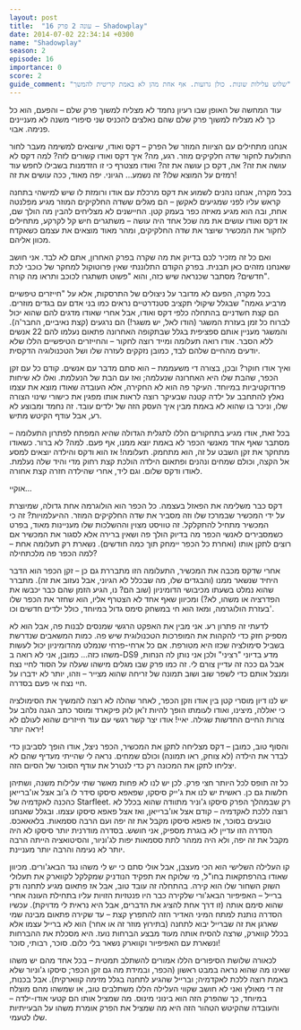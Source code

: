 ```yaml
---
layout: post
title:  "עונה 2 פרק 16 – Shadowplay"
date: 2014-07-02 22:34:14 +0300
name: "Shadowplay"
season: 2
episode: 16
importance: 0
score: 2
guide_comment: "שלוש עלילות שונות. כולן גרועות. אף אחת מהן לא באמת קריטית להמשך"
---
```

עוד המחשה של האופן שבו רעיון נחמד לא מצליח למשוך פרק שלם – והפעם, הוא כל כך לא מצליח למשוך פרק שלם שהם נאלצים להכניס שני סיפורי משנה לא מעניינים פנימה. אבוי.

אנחנו מתחילים עם הציוות המוזר של הפרק – דקס ואודו, שיוצאים למשימה מעבר לחור התולעת לחקור שדה חלקיקים מוזר. רגע, מה? איך דקס ואודו קשורים לזה? למה דקס לא עושה את זה? אה, דקס כן עושה את זה? ואודו מצטרף כי זו הזדמנות בשבילו לחפש עוד רמזים על המוצא שלו? זה נשמע... הגיוני. יפה מאוד, ככה עושים את זה!

בכל מקרה, אנחנו נהנים לשמוע את דקס מרכלת עם אודו ורומזת לו שיש למישהי בתחנה קראש עליו לפני שמגיעים לאקשן – הם מגלים ששדה החלקיקים המוזר מגיע מפלנטה אחת, ובה הוא מגיע מאיזה כפר בעמק קטן. החיישנים לא מצליחים להבין מה הולך שם, אז דקס ואודו עושים את מה שכל אחד היה עושה – משתגרים חיש קל לקרקע, מתחילים לחקור את המכשיר שיוצר את שדה החלקיקים, ומהר מאוד מוצאים את עצמם כשאקדח מכוון אליהם.

ואם כל זה מזכיר לכם בדיוק את מה שקרה בפרק האחרון, אתם לא לבד. אני חושב שאנחנו מזהים כאן תבנית. בפרק הקודם התלוננתי שאין פרוטוקול למחקר של כוכבי לכת חדשים? מסתבר שכנראה שיש כזה, והוא "פשוט תשתגרו לכוכב ותראו מה קורה".

בכל מקרה, הפעם לא מדובר על ניצולים של התרסקות, אלא על "חייזרים טיפשיים מרביע גאמה" שבגלל שיקולי תקציב סטנדרטיים נראים כמו בני אדם עם בגדים מוזרים. הם קצת חשדניים בהתחלה כלפי דקס ואודו, אבל אחרי שאודו מדגים להם שהוא יכול לברוח כל זמן בעזרת המשגר (הודו לאל, יש משגר!) הם נרגעים (קצת נאיביים, החבר'ה). והמשגר מעניין אותם ספציפית בגלל שבתקופה האחרונה פתאום נעלמו להם 22 אנשים ללא הסבר. אודו רואה תעלומה ומייד רוצה לחקור – והחייזרים הטיפשיים הללו שלא יודעים מהחיים שלהם לבד, כמובן נזקקים לעזרה שלו ושל הטכנולוגיה הדקסית.

ואיך אודו חוקר? ובכן, בצורה די משעממת – הוא סתם מדבר עם אנשים. קודם כל עם זקן הכפר, שהבת שלו היא האחרונה שנעלמה; ואז עם הבת של הנעלמת. ואלו לא שיחות פרודוקטיביות במיוחד. העיקר פה הוא לא החקירה, אלא העובדה שאודו מוצא את עצמו נאלץ להתחבב על ילדה קטנה שבעיקר רוצה לראות אותו מפגין את כישורי שינוי הצורה שלו, וניכר בו שהוא לא באמת מבין איך העסק הזה של ילדים עובד. זה נחמד ומבוצע לא רע, אבל עודף הקיטש מתיש.

בכל זאת, אודו מגיע בתחקורים הללו לתגלית הגדולה שהיא המפתח לפתרון התעלומה – מסתבר שאף אחד מאנשי הכפר לא באמת יוצא ממנו, אף פעם. למה? לא ברור. כשאודו מתחקר את זקן השבט על זה, הוא מתחמק. תעלומה! אז הוא ודקס והילדה יוצאים למסע אל הקצה, וכולם שמחים ונהנים ופתאום הילדה הולכת קצת רחוק מדי והיד שלה נעלמת. לאודו ודקס שלום. וגם ליד, אחרי שהילדה חזרה קצת אחורה.

אוקיי...

דקס כבר משלימה את הפאזל בעצמה. כל הכפר הוא הולוגרמה אחת גדולה, שמיוצרת על ידי המכשיר שבמרכז שלו וזה מסביר את שדה החלקיקים המוזר. ההיעלמויות? זה כי המכשיר מתחיל להתקלקל. זה טוויסט מצוין וההשלכות שלו מעניינות מאוד, בפרט כשמסבירים לאנשי הכפר מה בדיוק הולך פה ושאין ברירה אלא לסגור את המכשיר אם רוצים לתקן אותו (ואחרת כל הכפר יימחק תוך כמה חודשים). נשארת רק תעלומה אחת – למה הכפר פה מלכתחילה?

אחרי שדקס מכבה את המכשיר, התעלומה הזו מתבררת גם כן – זקן הכפר הוא הדבר היחיד שנשאר ממנו (והבגדים שלו, מה שבכלל לא הגיוני, אבל נעזוב את זה). מתברר שהוא נמלט בשעתו מכיבושי הדומיניון (שוב הם? נו, הגיע הזמן שהם כבר יכבשו את הפדרציה או משהו, לא?) ומכיוון שאף אחד לא הצטרף אליו, הוא שחזר את הכפר שלו בעזרת הולוגרמה, ומאז הוא חי במשחק סימס גדול במיוחד, כולל ילדים חדשים וכו'.

לדעתי זה פתרון רע. אני מבין את האפקט הרגשי שמנסים לבנות פה, אבל הוא לא מספיק חזק כדי להקהות את המופרכות הטכנולוגית שיש פה. כמות המשאבים שנדרשת בשביל סימולציה שכזו היא מטורפת. אם כל ארחי-פרחי שנמלט מהדומיניון יכול לעשות משהו כזה... כמובן, אני לא רואה ב-DS9 מדע בדיוני "רציני" ולכן אני נותן לה הנחות, אבל גם ככה זה עדיין צורם לי. זה כמו פרק שבו מגלים מישהו שעלה על הסוד לחיי נצח ומנצל אותם כדי לשפר שוב ושוב תמונה של זריחה שהוא מצייר – וזהו, יותר לא ידברו על חיי נצח אי פעם בסדרה.

יש לנו דיון מוסרי קטן בין אודו וזקן הכפר, לאחר שהלה לא רוצה להמשיך את הסימולציה כי יאללה, מיצינו, ואודו לעומתו הופך להיות ז'אן לוק פיקארד ומוסר כתב הגנה נלהב על צורות החיים החדשות שגילה. יאיי! אודו יצר קשר רגשי עם עוד חייזרים שהוא לעולם לא יראה יותר!

והסוף טוב, כמובן – דקס מצליחה לתקן את המכשיר, הכפר ניצל, אודו הופך לסביבון כדי לבדר את הילדה (לא צוחק, ראו תמונה) וכולם שמחים. נראה לי שהייתי מעדיף שהם לא יצליחו לתקן את המכונה רק כדי לנטרל את עודף הסוכר של הסיום הזה.

כל זה תופס לכל היותר חצי פרק. לכן יש לנו לא פחות מאשר שתי עלילות משנה, ושתיהן חלשות גם כן. ראשית יש לנו את ג'ייק סיסקו, שפאפא סיסקו סידר לו ג'וב אצל או'ברייאן כהכנה לאקדמיה של Starfleet. רק שבמהלך הפרק סיסקו ג'וניר מתוודה שהוא בכלל לא רוצה ללכת לאקדמיה – קודם אצל או'ברייאן, ואז אצל פאפא סיסקו עצמו. ובגלל שאנחנו טובעים בסוכר, אז פאפא סיסקו מקבל את זה יפה ועם הרבה ססמאות. בלאאאכס. הסדרה הזו עדיין לא בוגרת מספיק, אני חושש. בסדרה מודרנית יותר סיסקו לא היה מקבל את זה יפה, ולא היה ממהר לתת ססמאות יפות לג'וניור, והסיטואציה הייתה הרבה יותר לא נעימה והרבה יותר מעניינת.

קו העלילה השלישי הוא הכי מעצבן, אבל אולי סתם כי יש לי משהו נגד הבאג'ורים. מכיוון שאודו בהרפתקאות בחו"ל, מי שלוקח את תפקיד הנודניק שמקלקל לקווארק את תעלולי השוק השחור שלו הוא קירה. בהתחלה זה עובד טוב, אבל אז פתאום מגיע לתחנה ודק ברייל – האפיפיור הבאג'ורי שלקירה כבר היו פנטזיות הזויות עליו בתחילת העונה אחרי שהוא סימם אותה (זו דרך אחת להציג את הדברים, אבל היא נראית לי מדויקת). עכשיו הסדרה נותנת למתח המיני האדיר הזה להתפרץ קצת – עד שקירה פתאום מבינה שמי שארגן את זה שברייל יבוא לתחנה (בתירוץ מוזר זה או אחר) הוא לא ברייל עצמו אלא בכלל קווארק, שרצה להסיח אותה מעוד מבצע הברחות נועז. היא מסכלת את ההברחות ונשארת עם האפיפיור וקווארק נשאר בלי כלום. סוכר, רבותי, סוכר!

לכאורה שלושת הסיפורים הללו אמורים להשתלב תמטית – בכל אחד מהם יש משהו שאינו מה שהוא נראה במבט ראשון (הכפר, ובמידת מה גם זקן הכפר; סיסקו ג'וניור שלא באמת רוצה ללכת לאקדמיה; וברייל שהגיע לתחנה בגלל מזימה קווארקית). אבל בכנות, זה די מאולץ ואני לא חושב שקווי העלילה הללו משתלבים טוב, או שמשהו מהם מוצלח במיוחד, כך שהפרק הזה הוא בינוני מינוס. מה שמציל אותו הם קטעי אודו-ילדה – והעובדה שהקיטש הטהור הזה היא מה שמציל את הפרק אומרת משהו על הבעייתיות שלו לטעמי.